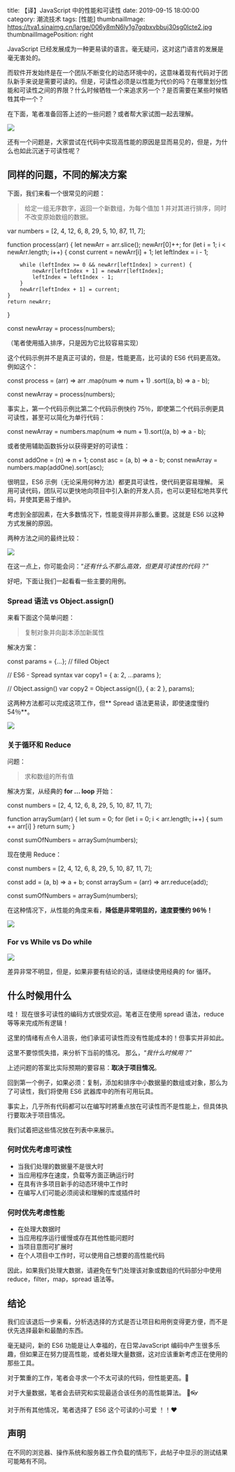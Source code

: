 title: 【译】JavaScript 中的性能和可读性
date: 2019-09-15 18:00:00
category: 潮流技术
tags: [性能]
thumbnailImage: https://tva1.sinaimg.cn/large/006y8mN6ly1g7gqbxvbbuj30sg0lcte2.jpg
thumbnailImagePosition: right

JavaScript  已经发展成为一种更易读的语言。毫无疑问，这对这门语言的发展是毫无害处的。

而软件开发始终是在一个团队不断变化的动态环境中的，这意味着现有代码对于团队新手来说是需要可读的。但是，可读性必须是以性能为代价的吗？在哪里划分性能和可读性之间的界限？什么时候牺牲一个来追求另一个？是否需要在某些时候牺牲其中一个？

在下面，笔者准备回答上述的一些问题？或者帮大家试图一起去理解。

![](https://tva1.sinaimg.cn/large/006y8mN6ly1g7gqbxvbbuj30sg0lcte2.jpg)

还有一个问题是，大家尝试在代码中实现高性能的原因是显而易见的，但是，为什么也如此沉迷于可读性呢？

##  同样的问题，不同的解决方案

下面，我们来看一个很常见的问题：

> 给定一组无序数字，返回一个新数组，为每个值加 1 并对其进行排序，同时不改变原始数组的数据。

var numbers = [2, 4, 12, 6, 8, 29, 5, 10, 87, 11, 7];

function process(arr) {
    let newArr = arr.slice();
    newArr[0]++;
    for (let i = 1; i < newArr.length; i++) {
        const current = newArr[i] + 1;
        let leftIndex = i - 1;

        while (leftIndex >= 0 && newArr[leftIndex] > current) {
            newArr[leftIndex + 1] = newArr[leftIndex];
            leftIndex = leftIndex - 1;
        }
        newArr[leftIndex + 1] = current;
    }
    return newArr;
}

const newArray = process(numbers);

（笔者使用插入排序，只是因为它比较容易实现）

这个代码示例并不是真正可读的，但是，性能更高，比可读的 ES6 代码更高效。例如这个：

const process = (arr) => arr
    .map(num => num + 1)
    .sort((a, b) => a - b);

const newArray = process(numbers);

事实上，第一个代码示例比第二个代码示例快约 75％，即使第二个代码示例更具可读性，甚至可以简化为单行代码：

const newArray = numbers.map(num => num + 1).sort((a, b) => a - b);

或者使用辅助函数拆分以获得更好的可读性：

const addOne = (n) => n + 1;
const asc = (a, b) => a - b;
const newArray = numbers.map(addOne).sort(asc);

很明显，ES6 示例（无论采用何种方法）都更具可读性，使代码更容易理解。 采用可读代码，团队可以更快地向项目中引入新的开发人员，也可以更轻松地共享代码，并使其更易于维护。

考虑到全部因素，在大多数情况下，性能变得并非那么重要。这就是 ES6 以这种方式发展的原因。

两种方法之间的最终比较：

![](https://tva1.sinaimg.cn/large/006y8mN6ly1g7gqcckjgaj30jb0csgm1.jpg)

在这一点上，你可能会问：“*还有什么不那么高效，但更具可读性的代码？*”

好吧，下面让我们一起看看一些主要的用例。

### Spread 语法 vs Object.assign()

来看下面这个简单问题：

> 复制对象并向副本添加新属性

解决方案：

const params = {...}; // filled Object

// ES6 - Spread syntax
var copy1 = { a: 2, ...params };

// Object.assign()
var copy2 = Object.assign({}, { a: 2 }, params);

这两种方法都可以完成这项工作，但** Spread 语法更易读，即使速度慢约 54％**。

![](https://tva1.sinaimg.cn/large/006y8mN6ly1g7gqclypmdj30nf0cs74w.jpg)

### 关于循环和 Reduce

问题：

> 求和数组的所有值

解决方案，从经典的 **for ... loop** 开始：

const numbers = [2, 4, 12, 6, 8, 29, 5, 10, 87, 11, 7];

function arraySum(arr) {
    let sum = 0;
    for (let i = 0; i < arr.length; i++) {
        sum += arr[i]
    }
    return sum;
}

const sumOfNumbers = arraySum(numbers);

现在使用 Reduce：

const numbers = [2, 4, 12, 6, 8, 29, 5, 10, 87, 11, 7];

const add = (a, b) => a + b;
const arraySum = (arr) => arr.reduce(add);

const sumOfNumbers = arraySum(numbers);

在这种情况下，从性能的角度来看，**降低是非常明显的，速度要慢约 96％！**

![](https://tva1.sinaimg.cn/large/006y8mN6ly1g7gqcuxn64j30jx0cxdg9.jpg)


### For vs While vs Do while

![](https://tva1.sinaimg.cn/large/006y8mN6ly1g7gqd44cfej30mx0cxaaw.jpg)

差异非常不明显，但是，如果非要有结论的话，请继续使用经典的 for 循环。

## 什么时候用什么

哇！ 现在很多可读性的编码方式很受欢迎。笔者正在使用 spread 语法，reduce 等等来完成所有逻辑！

这里的情绪有点令人沮丧，他们承诺可读性而没有性能成本的！但事实并非如此。

这里不要惊慌失措，来分析下当前的情况。 那么，“*我什么时候用？*”

上述问题的答案比实际预期的要容易：**取决于项目情况**。

回到第一个例子，如果必须：复制，添加和排序中小数据量的数组或对象，那么为了可读性，我们将使用 ES6 武器库中的所有可用玩具。

事实上，几乎所有代码都可以在编写时將重点放在可读性而不是性能上，但具体执行要取决于项目情况。

我们试着把这些情况放在列表中来展示。

### 何时优先考虑可读性

* 当我们处理的数据量不是很大时
* 当应用程序在速度，负载等方面正确运行时
* 在具有许多项目新手的动态环境中工作时
* 在编写人们可能必须阅读和理解的库或插件时

### 何时优先考虑性能

* 在处理大数据时
* 当应用程序运行缓慢或存在其他性能问题时
* 当项目意图可扩展时
* 在个人项目中工作时，可以使用自己想要的高性能代码

因此，如果我们处理大数据，请避免在专门处理该对象或数组的代码部分中使用 reduce，filter，map，spread 语法等。

## 结论

我们应该退后一步来看，分析选选择的方式是否让项目和用例变得更方便，而不是伏先选择最新和最酷的东西。

毫无疑问，新的 ES6 功能是让人幸福的，在日常JavaScript 编码中产生很多乐趣，但如果正在努力提高性能，或者处理大量数据，这对应该重新考虑正在使用的那些工具。

对于繁重的工作，笔者会寻求一个不太可读的代码，但性能更高。💪

对于大量数据，笔者会去研究和实现最适合该任务的高性能算法。 💪👓

对于所有其他情况，笔者选择了 ES6 这个可读的小可爱 ！！❤

## 声明

在不同的浏览器、操作系统和服务器工作负载的情形下，此帖子中显示的测试结果可能略有不同。
